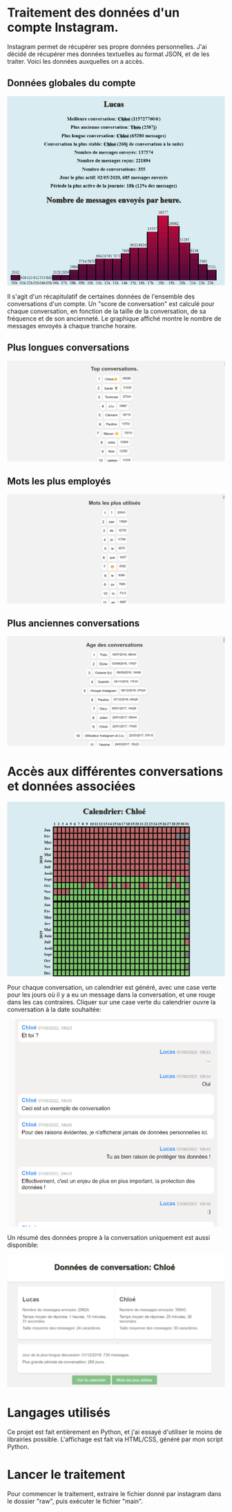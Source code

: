 # Traitement des données d'un compte Instagram.
Instagram permet de récupérer ses propre données personnelles. J'ai décidé de récupérer mes données textuelles au format JSON, et de les traiter.
Voici les données auxquelles on a accès.

## Données globales du compte
![Données globales du compte](assets/globalData.png)

Il s'agit d'un récapitulatif de certaines données de l'ensemble des conversations d'un compte.
Un "score de conversation" est calculé pour chaque conversation, en fonction de la taille de la conversation, de sa fréquence et de son ancienneté.
Le graphique affiché montre le nombre de messages envoyés à chaque tranche horaire.

## Plus longues conversations
![Plus longues conversations](assets/topConversations.png)
## Mots les plus employés
![Mots les plus employés](assets/mostUsedWords.png)
## Plus anciennes conversations
![Plus anciennes conversations](assets/ConvAge.png)

# Accès aux différentes conversations et données associées
![Calendar](assets/ConvCalendar.png)

Pour chaque conversation, un calendrier est généré, avec une case verte pour les jours où il y a eu un message dans la conversation, et une rouge dans les cas contraires.
Cliquer sur une case verte du calendrier ouvre la conversation à la date souhaitée:

<img src="assets/ConvExample.png" width="500">

Un résumé des données propre à la conversation uniquement est aussi disponible:

![Données de conversation](assets/ConvData.png)

# Langages utilisés
Ce projet est fait entièrement en Python, et j'ai essayé d'utiliser le moins de librairies possible.
L'affichage est fait via HTML/CSS, généré par mon script Python.

# Lancer le traitement
Pour commencer le traitement, extraire le fichier donné par instagram dans le dossier "raw", puis exécuter le fichier "main".

